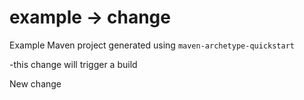 # example -> change

Example Maven project generated using `maven-archetype-quickstart`

-this change will trigger a build



New change




